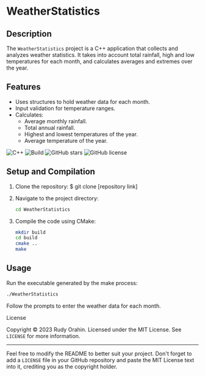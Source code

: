 # WeatherStatistics

## Description

The `WeatherStatistics` project is a C++ application that collects and analyzes weather statistics. It takes into account total rainfall, high and low temperatures for each month, and calculates averages and extremes over the year.

## Features

- Uses structures to hold weather data for each month.
- Input validation for temperature ranges.
- Calculates:
  - Average monthly rainfall.
  - Total annual rainfall.
  - Highest and lowest temperatures of the year.
  - Average temperature of the year.

![C++](https://img.shields.io/badge/language-C++-blue)
![Build](https://img.shields.io/badge/build-passing-brightgreen)
![GitHub stars](https://img.shields.io/github/stars/badges/shields.svg?style=social&label=Star)
![GitHub license](https://img.shields.io/github/license/mashape/apistatus.svg)



## Setup and Compilation

1. Clone the repository:
  $ git clone [repository link]

2. Navigate to the project directory:

    ```bash
    cd WeatherStatistics
    ```

3. Compile the code using CMake:

    ```bash
    mkdir build
    cd build
    cmake ..
    make
    ```

## Usage

Run the executable generated by the make process:

```bash
./WeatherStatistics
```
Follow the prompts to enter the weather data for each month.

License

Copyright © 2023 Rudy Orahin.
Licensed under the MIT License. See `LICENSE` for more information.

---

Feel free to modify the README to better suit your project. Don't forget to add a `LICENSE` file in your GitHub repository and paste the MIT License text into it, crediting you as the copyright holder.


